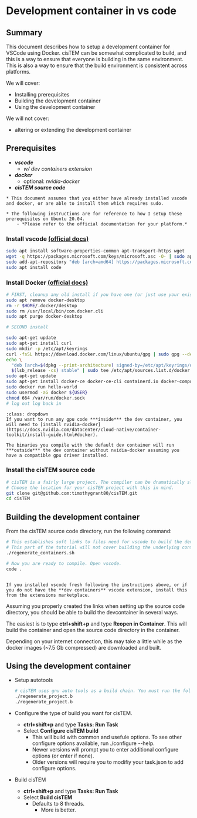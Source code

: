 # Development container in vs code

## **Summary**

This document describes how to setup a development container for VSCode using Docker. cisTEM can be somewhat complicated to build, and this is a way to ensure that everyone is building in the same environment. This is also a way to ensure that the build environment is consistent across platforms.

We will cover:
- Installing prerequisites
- Building the development container
- Using the development container

We will not cover:
- altering or extending the development container

## **Prerequisites**

- ***vscode***
    - *w/ dev containers extension*
- ***docker***
    - optional: *nvidia-docker*
- ***cisTEM source code***

```{note} 
* This document assumes that you either have already installed vscode and docker, or are able to install them which requires sudo.

* The following instructions are for reference to how I setup these prerequisites on Ubuntu 20.04. 
    - *Please refer to the official documentation for your platform.*
```



### Install vscode [(official docs)](https://code.visualstudio.com/docs/setup/linux)

```bash
sudo apt install software-properties-common apt-transport-https wget
wget -q https://packages.microsoft.com/keys/microsoft.asc -O- | sudo apt-key add -
sudo add-apt-repository "deb [arch=amd64] https://packages.microsoft.com/repos/vscode stable main"
sudo apt install code
```

### Install Docker [(official docs)](https://docs.docker.com/engine/install/ubuntu/)

```bash
# FIRST, cleanup any old install if you have one (or just use your existing install)
sudo apt remove docker-desktop
rm -r $HOME/.docker/desktop
sudo rm /usr/local/bin/com.docker.cli
sudo apt purge docker-desktop

# SECOND install

sudo apt-get update
sudo apt-get install curl
sudo mkdir -p /etc/apt/keyrings
curl -fsSL https://download.docker.com/linux/ubuntu/gpg | sudo gpg --dearmor -o /etc/apt/keyrings/docker.gpg
echo \
  "deb [arch=$(dpkg --print-architecture) signed-by=/etc/apt/keyrings/docker.gpg] https://download.docker.com/linux/ubuntu \
  $(lsb_release -cs) stable" | sudo tee /etc/apt/sources.list.d/docker.list > /dev/null
sudo apt-get update
sudo apt-get install docker-ce docker-ce-cli containerd.io docker-compose-plugin
sudo docker run hello-world
sudo usermod -aG docker ${USER}
chmod 664 /var/run/docker.sock
# log out log back in
```

```{admonition} gpu code in the dev container
:class: dropdown
If you want to run any gpu code ***inside*** the dev container, you will need to [install nvidia-docker](https://docs.nvidia.com/datacenter/cloud-native/container-toolkit/install-guide.html#docker).

The binaries you compile with the default dev container will run ***outside*** the dev container without nvidia-docker assuming you have a compatible gpu driver installed.
```


### Install the cisTEM source code

```bash
# cisTEM is a fairly large project. The compiler can be dramatically slowed down when parsing the headers on slow file systems.
# Choose the location for your cisTEM project with this in mind.
git clone git@github.com:timothygrant80/cisTEM.git
cd cisTEM
```

## **Building the development container**

From the cisTEM source code directory, run the following command:

```bash
# This establishes soft links to files need for vscode to build the devcontainer from existing images.
# This part of the tutorial will not cover building the underlying containers.
./regenerate_containers.sh 

# Now you are ready to compile. Open vscode.
code .
```

```{admonition} dev container extension

If you installed vscode fresh following the instructions above, or if you do not have the **dev containers** vscode extension, install this from the extensions marketplace.
```

Assuming you properly created the links when setting up the source code directory, you should be able to build the devcontainer in several ways.

The easiest is to type **ctrl+shift+p** and type **Reopen in Container**. This will build the container and open the source code directory in the container.

Depending on your internet connection, this may take a little while as the docker images (~7.5 Gb compressed) are downloaded and built.


## **Using the development container**

- Setup autotools

    ```bash
    # cisTEM uses gnu auto tools as a build chain. You must run the following script on any new clone of the repo, addition of any new .m4 scripts, or any modification to configure.ac. Have a look at the source if you are curious.
    ./regenerate_project.b
    ./regenerate_project.b
    ```

- Configure the type of build you want for cisTEM.
  - **ctrl+shift+p** and type **Tasks: Run Task**
  - Select **Configure cisTEM build**
    - This will build with common and usefule options. To see other configure options available, run ./configure --help.
    - Newer versions will prompt you to enter additional configure options (or enter if none).
    - Older versions will require you to modifiy your task.json to add configure options.

- Build cisTEM
  - **ctrl+shift+p** and type **Tasks: Run Task**
  - Select **Build cisTEM**
    - Defaults to 8 threads. 
        - More is better.


